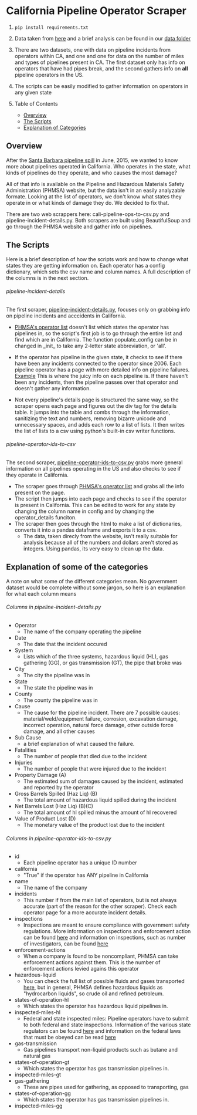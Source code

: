 California Pipeline Operator Scraper 
====================================

1. ```pip install requirements.txt```

2. Data taken from [here](http://primis.phmsa.dot.gov/comm/reports/operator/OperatorListNoJS.html) and a brief analysis can be found in our [data folder](https://github.com/SCPR/kpcc-data-team/tree/wcraft-dev/data/2015-ca-pipeline-data)

3. There are two datasets, one with data on pipeline incidents from operators within CA, and one and one for data on the number of miles and types of pipelines present in CA. The first dataset only has info on operators that have had pipes break, and the second gathers info on **all** pipeline operators in the US.  

4. The scripts can be easily modified to gather information on operators in any given state

5. Table of Contents
	* [Overview](#overview)
	* [The Scripts](#scripts)
	* [Explanation of Categories](#explanation-of-categories)

Overview
--------
After the [Santa Barbara pipeline spill](http://www.scpr.org/news/2015/06/01/52117/things-to-know-about-the-california-oil-spill) in June, 2015, we wanted to know more about pipelines operated in California. Who operates in the state, what kinds of pipelines do they operate, and who causes the most damage? 

All of that info is available on the Pipeline and Hazardous Materials Safety Administration (PHMSA) website, but the data isn't in an easily analyzable formate. Looking at the list of operators, we don't know what states they operate in or what kinds of damage they do. We decided to fix that.

There are two web scrappers here: cali-pipeline-ops-to-csv.py and pipeline-incident-details.py. Both scrapers are built using BeautifulSoup and go through the PHMSA website and gather info on pipelines.

The Scripts
-----------

Here is a brief description of how the scripts work and how to change what states they are getting information on. Each operator has a config dictionary, which sets the csv name and column names. A full description of the columns is in the next section.

###### pipeline-incident-details
The first scraper, [pipeline-incident-details.py](https://github.com/SCPR/kpcc-data-team/blob/wcraft-dev/tools-and-scripts/pull-california-pipeline-operators/pipeline-incident-details.py), focuses only on grabbing info on pipeline incidents and acccidents in California. 

* [PHMSA's operator list](http://primis.phmsa.dot.gov/comm/reports/operator/OperatorListNoJS.html) doesn't list which states the operator has pipelines in, so the script's first job is to go through the entire list and find which are in California. The function populate_config can be in changed in \_init_ to take any 2-letter state abbreviation, or 'all'. 

* If the operator has pipeline in the given state, it checks to see if there have been any incidents connected to the operator since 2006. Each pipeline operator has a page with more detailed info on pipeline failures. [Example](http://primis.phmsa.dot.gov/comm/reports/operator/OperatorIM_opid_2616.html?nocache=2666#_Incidents_tab_4) This is where the juicy info on each pipeline is. If there haven't been any incidents, then the pipeline passes over that operator and doesn't gather any information.

*  Not every pipeline's details page is structured the same way, so the scraper opens each page and figures out the div tag for the details table. It jumps into the table and combs through the information, sanitizing the text and numbers, removing bizarre unicode and unnecessary spaces, and adds each row to a list of lists. It then writes the list of lists to a csv using python's built-in csv writer functions.

###### pipeline-operator-ids-to-csv
The second scraper, [pipeline-operator-ids-to-csv.py](https://github.com/SCPR/kpcc-data-team/blob/wcraft-dev/tools-and-scripts/pull-california-pipeline-operators/pipeline-operator-ids-to-csv.py) grabs more general information on all pipelines operating in the US and also checks to see if they operate in California. 

* The scraper goes through [PHMSA's operator list](http://primis.phmsa.dot.gov/comm/reports/operator/OperatorListNoJS.html) and grabs all the info present on the page. 
* The script then jumps into each page and checks to see if the operator is present in California. This can be edited to work for any state by changing the column name in config and by changing the operator_details funciton.  
* The scraper then goes through the html to make a list of dictionaries, converts it into a pandas dataframe and exports it to a csv. 
	* The data, taken direcly from the website, isn't really suitable for analysis because all of the numbers and dollars aren't stored as integers. Using pandas, its very easy to clean up the data.


Explanation of some of the categories
------------------------------------
 
A note on what some of the different categories mean. No government dataset would be complete without some jargon, so here is an explanation for what each column means

###### Columns in pipeline-incident-details.py

* Operator
	* The name of the company operating the pipeline 
* Date
	* The date that the incident occured
* System
	* Lists which of the three systems, hazardous liquid (HL), gas gathering (GG), or gas transmission (GT), the pipe that broke was 
* City
	* The city the pipeline was in 
* State
	* The state the pipeline was in 
* County
	* The county the pipeline was in  
* Cause
	* The cause for the pipeline incident. There are 7 possible causes: material/weld/equipment failure, corrosion, excavation damage, incorrect operation, natural force damage, other outside force damage, and all other causes 
* Sub Cause
	* a brief explanation of what caused the failure. 
* Fatalities
	* The number of people that died due to the incident  
* Injuries
	* The number of people that were injured due to the incident  
* Property Damage (A)
	* The estimated sum of damages caused by the incident, estimated and reported by the operator 
* Gross Barrels Spilled (Haz Liq) (B)
	* The total amount of hazardous liquid spilled during the incident 
* Net Barrels Lost (Haz Liq) (B)(C)
	* The total amount of hl spilled minus the amount of hl recovered 
* Value of Product Lost (D)
	* The monetary value of the product lost due to the incident 

###### Columns in pipeline-operator-ids-to-csv.py

* id
	* Each pipeline operator has a unique ID number  
* california
	* "True" if the operator has ANY pipeline in California  
* name
	* The name of the company  
* incidents
	* This number if from the main list of operators, but is not always accurate (part of the reason for the other scraper). Check each operator page for a more accurate incident details.
* inspections
	* Inspections are meant to ensure compliance with government safety regulations. More information on inspections and enforcement action can be found [here](http://phmsa.dot.gov/inspect-enforce) and information on inspections, such as number of investigators, can be found [here](http://phmsa.dot.gov/pipeline/inspections)
* enforcement-actions
	* When a company is found to be noncompliant, PHMSA can take enforcement actions against them. This is the number of enforcement actions levied agains this operator 
* hazardous-liquid
	* You can check the full list of possible fluids and gases transported [here](http://primis.phmsa.dot.gov/comm/FactSheets/FSProductList.htm?nocache=2022), but in general, PHMSA defines hazardous liquids as "hydrocarbon liquids", so crude oil and refined petroleum. 
* states-of-operation-hl
	* Which states the operator has hazardous liquid pipelines in. 
* inspected-miles-hl
	* Federal and state inspected miles: Pipeline operators have to submit to both federal and state inspections. Information of the various state regulators can be found [here](http://phmsa.dot.gov/pipeline/state-programs) and information on the federal laws that must be obeyed can be read [here](http://phmsa.dot.gov/pipeline/stateprograms/federalstateauthorities) 
* gas-transmission
	* Gas pipelines transport non-liquid products such as butane and natural gas 
* states-of-operation-gt
	* Which states the operator has gas transmission pipelines in.  
* inspected-miles-gt
* gas-gathering
	* These are pipes used for gathering, as opposed to transporting, gas
* states-of-operation-gg
	* Which states the operator has gas transmission pipelines in.
* inspected-miles-gg
